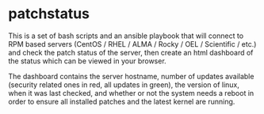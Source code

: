 # patchstatus

This is a set of bash scripts and an ansible playbook that will connect to RPM based servers (CentOS / RHEL / ALMA / Rocky / OEL / Scientific / etc.) and check the patch status of the server, then create an html dashboard of the status which can be viewed in your browser.

The dashboard contains the server hostname, number of updates available (security related ones in red, all updates in green), the version of linux, when it was last checked, and whether or not the system needs a reboot in order to ensure all installed patches and the latest kernel are running.
